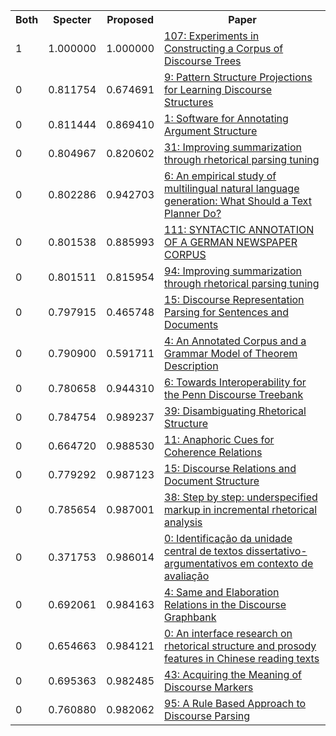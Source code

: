 <html><table><tr>
<th>Both</th>
<th>Specter</th>
<th>Proposed</th>
<th>Paper</th>
</tr>
<tr>
<td>1</td>
<td>1.000000</td>
<td>1.000000</td>
<td><a href="https://www.semanticscholar.org/paper/3050c6c35f0ca9b54fe77a505766dadd4a325406">107: Experiments in Constructing a Corpus of Discourse Trees</a></td>
</tr>
<tr>
<td>0</td>
<td>0.811754</td>
<td>0.674691</td>
<td><a href="https://www.semanticscholar.org/paper/84b928f1fc1d22d8f69a8a3a5a95035b825278bd">9: Pattern Structure Projections for Learning Discourse Structures</a></td>
</tr>
<tr>
<td>0</td>
<td>0.811444</td>
<td>0.869410</td>
<td><a href="https://www.semanticscholar.org/paper/7ff5447ef227f1b0a97526b916b7891da2cbecbf">1: Software for Annotating Argument Structure</a></td>
</tr>
<tr>
<td>0</td>
<td>0.804967</td>
<td>0.820602</td>
<td><a href="https://www.semanticscholar.org/paper/56c4a511b27fae91a63a9a9dcb2f7d13a4d37976">31: Improving summarization through rhetorical parsing tuning</a></td>
</tr>
<tr>
<td>0</td>
<td>0.802286</td>
<td>0.942703</td>
<td><a href="https://www.semanticscholar.org/paper/4f8a6faf18551fe49c747f0df50ae10fb1a26f7a">6: An empirical study of multilingual natural language generation: What Should a Text Planner Do?</a></td>
</tr>
<tr>
<td>0</td>
<td>0.801538</td>
<td>0.885993</td>
<td><a href="https://www.semanticscholar.org/paper/b8694139157aef49210c5eadae2ab3e65dfa3fa2">111: SYNTACTIC ANNOTATION OF A GERMAN NEWSPAPER CORPUS</a></td>
</tr>
<tr>
<td>0</td>
<td>0.801511</td>
<td>0.815954</td>
<td><a href="https://www.semanticscholar.org/paper/6d5e3c29d0ce466eec6bc62a6e3f905bc6f98eb3">94: Improving summarization through rhetorical parsing tuning</a></td>
</tr>
<tr>
<td>0</td>
<td>0.797915</td>
<td>0.465748</td>
<td><a href="https://www.semanticscholar.org/paper/db53e9926d7092d7c839c38123be85e84840192a">15: Discourse Representation Parsing for Sentences and Documents</a></td>
</tr>
<tr>
<td>0</td>
<td>0.790900</td>
<td>0.591711</td>
<td><a href="https://www.semanticscholar.org/paper/4d8473bd5974bbb36f12e9f2ace9443ffca4ec4d">4: An Annotated Corpus and a Grammar Model of Theorem Description</a></td>
</tr>
<tr>
<td>0</td>
<td>0.780658</td>
<td>0.944310</td>
<td><a href="https://www.semanticscholar.org/paper/10c0da020dc6b5b2f0e8568383263fb8ca2565dc">6: Towards Interoperability for the Penn Discourse Treebank</a></td>
</tr>
<tr>
<td>0</td>
<td>0.784754</td>
<td>0.989237</td>
<td><a href="https://www.semanticscholar.org/paper/4db1c5e988bfa28a01c65b032a95b969fe40a562">39: Disambiguating Rhetorical Structure</a></td>
</tr>
<tr>
<td>0</td>
<td>0.664720</td>
<td>0.988530</td>
<td><a href="https://www.semanticscholar.org/paper/5ca291eb69b845fe205b4fefc8482dddf90abdf6">11: Anaphoric Cues for Coherence Relations</a></td>
</tr>
<tr>
<td>0</td>
<td>0.779292</td>
<td>0.987123</td>
<td><a href="https://www.semanticscholar.org/paper/0a76caaaaa4afc03b10cd9a0a4c1571cdae588e5">15: Discourse Relations and Document Structure</a></td>
</tr>
<tr>
<td>0</td>
<td>0.785654</td>
<td>0.987001</td>
<td><a href="https://www.semanticscholar.org/paper/ac7c002c908d27579be731d7724000e0b5e8671f">38: Step by step: underspecified markup in incremental rhetorical analysis</a></td>
</tr>
<tr>
<td>0</td>
<td>0.371753</td>
<td>0.986014</td>
<td><a href="https://www.semanticscholar.org/paper/7c6bf21a0d0759c5f849f4235e021f1a9a4a3e4d">0: Identificação da unidade central de textos dissertativo-argumentativos em contexto de avaliação</a></td>
</tr>
<tr>
<td>0</td>
<td>0.692061</td>
<td>0.984163</td>
<td><a href="https://www.semanticscholar.org/paper/5a2bee56b8e4248274350ff38771d56387ee3cce">4: Same and Elaboration Relations in the Discourse Graphbank</a></td>
</tr>
<tr>
<td>0</td>
<td>0.654663</td>
<td>0.984121</td>
<td><a href="https://www.semanticscholar.org/paper/565157d1d4db1335eb0c8b9a9754a34f83e3d623">0: An interface research on rhetorical structure and prosody features in Chinese reading texts</a></td>
</tr>
<tr>
<td>0</td>
<td>0.695363</td>
<td>0.982485</td>
<td><a href="https://www.semanticscholar.org/paper/6c4f965319de4eb2470f175859d33eb0365a682d">43: Acquiring the Meaning of Discourse Markers</a></td>
</tr>
<tr>
<td>0</td>
<td>0.760880</td>
<td>0.982062</td>
<td><a href="https://www.semanticscholar.org/paper/8464a5d8f6010d82512eb740e36e8f3476c5b0c5">95: A Rule Based Approach to Discourse Parsing</a></td>
</tr>
</table></html>
